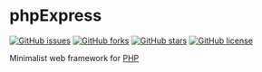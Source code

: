 # phpExpress

[![GitHub issues](https://img.shields.io/github/issues/devxian96/phpExpress)](https://github.com/devxian96/phpExpress/issues)
[![GitHub forks](https://img.shields.io/github/forks/devxian96/phpExpress)](https://github.com/devxian96/phpExpress/network)
[![GitHub stars](https://img.shields.io/github/stars/devxian96/phpExpress)](https://github.com/devxian96/phpExpress/stargazers)
[![GitHub license](https://img.shields.io/github/license/devxian96/phpExpress)](https://github.com/devxian96/phpExpress/blob/main/LICENSE)

Minimalist web framework for [PHP](https://www.php.net/)
